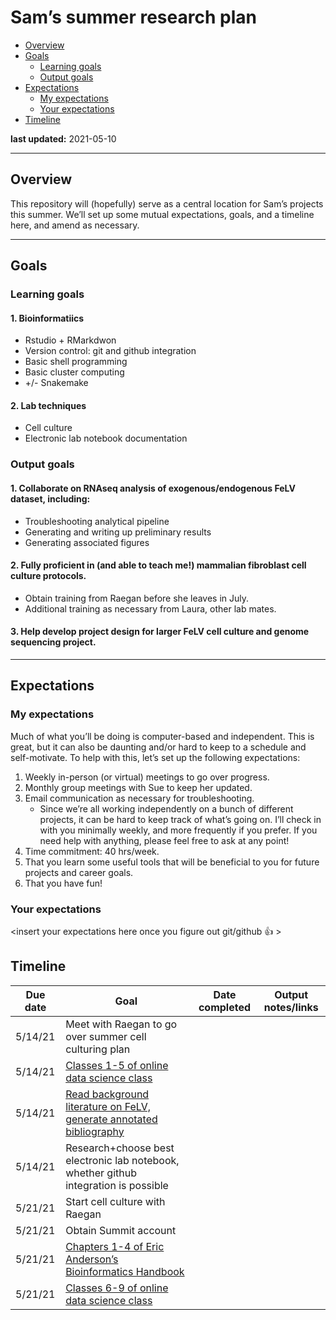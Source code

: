 Sam’s summer research plan
================

  - [Overview](#overview)
  - [Goals](#goals)
      - [Learning goals](#learning-goals)
      - [Output goals](#output-goals)
  - [Expectations](#expectations)
      - [My expectations](#my-expectations)
      - [Your expectations](#your-expectations)
  - [Timeline](#timeline)

**last updated:** 2021-05-10

-----

## Overview

This repository will (hopefully) serve as a central location for Sam’s
projects this summer. We’ll set up some mutual expectations, goals, and
a timeline here, and amend as necessary.

-----

## Goals

### Learning goals

#### 1\. Bioinformatiics

  - Rstudio + RMarkdwon
  - Version control: git and github integration
  - Basic shell programming
  - Basic cluster computing
  - \+/- Snakemake

#### 2\. Lab techniques

  - Cell culture
  - Electronic lab notebook documentation

### Output goals

#### 1\. Collaborate on RNAseq analysis of exogenous/endogenous FeLV dataset, including:

  - Troubleshooting analytical pipeline
  - Generating and writing up preliminary results
  - Generating associated figures

#### 2\. Fully proficient in (and able to teach me\!) mammalian fibroblast cell culture protocols.

  - Obtain training from Raegan before she leaves in July.
  - Additional training as necessary from Laura, other lab mates.

#### 3\. Help develop project design for larger FeLV cell culture and genome sequencing project.

-----

## Expectations

### My expectations

Much of what you’ll be doing is computer-based and independent. This is
great, but it can also be daunting and/or hard to keep to a schedule and
self-motivate. To help with this, let’s set up the following
expectations:

1.  Weekly in-person (or virtual) meetings to go over progress.
2.  Monthly group meetings with Sue to keep her updated.
3.  Email communication as necessary for troubleshooting.
      - Since we’re all working independently on a bunch of different
        projects, it can be hard to keep track of what’s going on. I’ll
        check in with you minimally weekly, and more frequently if you
        prefer. If you need help with anything, please feel free to ask
        at any point\!
4.  Time commitment: 40 hrs/week.
5.  That you learn some useful tools that will be beneficial to you for
    future projects and career goals.
6.  That you have fun\!

### Your expectations

\<insert your expectations here once you figure out git/github 👍 \>

## Timeline

| Due date | Goal                                                                                                                                                  | Date completed | Output notes/links |
| -------- | ----------------------------------------------------------------------------------------------------------------------------------------------------- | -------------- | ------------------ |
| 5/14/21  | Meet with Raegan to go over summer cell culturing plan                                                                                                |                |                    |
| 5/14/21  | [Classes 1-5 of online data science class](https://nt246.github.io/NTRES6940-data-science/syllabus.html)                                              |                |                    |
| 5/14/21  | [Read background literature on FeLV, generate annotated bibliography](FeLV_references.Rmd)                                                            |                |                    |
| 5/14/21  | Research+choose best electronic lab notebook, whether github integration is possible                                                                  |                |                    |
| 5/21/21  | Start cell culture with Raegan                                                                                                                        |                |                    |
| 5/21/21  | Obtain Summit account                                                                                                                                 |                |                    |
| 5/21/21  | [Chapters 1-4 of Eric Anderson’s Bioinformatics Handbook](https://eriqande.github.io/eca-bioinf-handbook/essential-unixlinux-terminal-knowledge.html) |                |                    |
| 5/21/21  | [Classes 6-9 of online data science class](https://nt246.github.io/NTRES6940-data-science/syllabus.html)                                              |                |                    |
